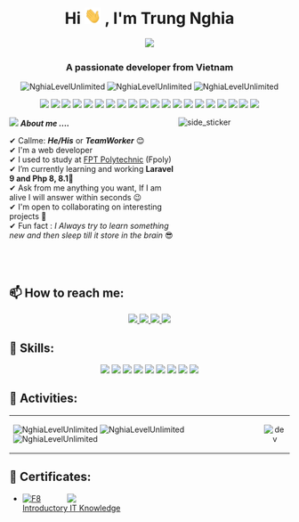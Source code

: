 <h1 align="center"> Hi <img src="https://github.com/ABSphreak/ABSphreak/blob/master/gifs/Hi.gif" width="30px"> , I'm Trung Nghia</h1>
<p align="center"><img src="https://img.icons8.com/color/48/000000/vietnam"/></p>
<h3 align="center">A passionate developer from Vietnam </h3>
<p align="center"> 
  <img src="https://komarev.com/ghpvc/?username=NghiaLevelUnlimited&color=blueviolet&style=plastic" alt="NghiaLevelUnlimited" /> 
  <img src="https://badges.pufler.dev/repos/NghiaLevelUnlimited" alt="NghiaLevelUnlimited" />
  <img src="https://badges.pufler.dev/years/NghiaLevelUnlimited" alt="NghiaLevelUnlimited" />
</p>
<p align="center">
  <img src="https://img.shields.io/badge/laravel-%23FF2D20.svg?style=for-the-badge&logo=laravel&logoColor=white" />
  <img src="https://img.shields.io/badge/JWT-black?style=for-the-badge&logo=JSON%20web%20tokens" />
  <img src="https://img.shields.io/badge/php-%23777BB4.svg?style=for-the-badge&logo=php&logoColor=white" />
  <img src="https://img.shields.io/badge/phpstorm-143?style=for-the-badge&logo=phpstorm&logoColor=black&color=black&labelColor=darkorchid" />
  <img src="https://img.shields.io/badge/Udemy-A435F0?style=for-the-badge&logo=Udemy&logoColor=white" />
  <img src="https://img.shields.io/badge/Rabbitmq-FF6600?style=for-the-badge&logo=rabbitmq&logoColor=white" />
  <img src="https://img.shields.io/badge/redis-%23DD0031.svg?style=for-the-badge&logo=redis&logoColor=white" />
  <img src="https://img.shields.io/badge/mysql-%2300f.svg?style=for-the-badge&logo=mysql&logoColor=white" />
  <img src="https://img.shields.io/badge/MariaDB-003545?style=for-the-badge&logo=mariadb&logoColor=white" />
  <img src="https://img.shields.io/badge/MongoDB-%234ea94b.svg?style=for-the-badge&logo=mongodb&logoColor=white" />
  <img src="https://img.shields.io/badge/docker-%230db7ed.svg?style=for-the-badge&logo=docker&logoColor=white" />
  <img src="https://img.shields.io/badge/nginx-%23009639.svg?style=for-the-badge&logo=nginx&logoColor=white" />
  <img src="https://img.shields.io/badge/YouTube-%23FF0000.svg?style=for-the-badge&logo=YouTube&logoColor=white" />
  <img src="https://img.shields.io/badge/bitbucket-%230047B3.svg?style=for-the-badge&logo=bitbucket&logoColor=white" />
  <img src="https://img.shields.io/badge/git-%23F05033.svg?style=for-the-badge&logo=git&logoColor=white" />
  <img src="https://img.shields.io/badge/github-%23121011.svg?style=for-the-badge&logo=github&logoColor=white" />
  <img src="https://img.shields.io/badge/UpWork-6FDA44?style=for-the-badge&logo=Upwork&logoColor=white" />
  <img src="https://img.shields.io/badge/Gmail-D14836?style=for-the-badge&logo=gmail&logoColor=white" />
  <img src="https://img.shields.io/badge/Apple-%23000000.svg?style=for-the-badge&logo=apple&logoColor=white" />
  <img src="https://img.shields.io/badge/Skype-%2300AFF0.svg?style=for-the-badge&logo=Skype&logoColor=white" />
  
</p>

<img align="right" width=200px height=200px alt="side_sticker" src="https://media.giphy.com/media/TEnXkcsHrP4YedChhA/giphy.gif" />

<img src="https://media.giphy.com/media/iY8CRBdQXODJSCERIr/giphy.gif" width="30px">&nbsp;***About me ....***

✔ Callme: ***He/His*** or ***TeamWorker*** 😊 <br>
✔ I'm a web developer<br>
✔ I used to study at [FPT Polytechnic](https://www.facebook.com/polydn/?locale=vi_VN) (Fpoly)<br>
✔ I’m currently learning and working **Laravel 9 and Php 8, 8.1**🥰<br>
✔ Ask from me anything you want, If I am alive I will answer within seconds 😉<br>
✔ I'm open to collaborating on interesting projects 🤝<br>
✔ Fun fact : *I Always try to learn something new and then sleep till it store in the brain* 😎<br><br><br><br>

## 📫 How to reach me:
<p align="center">
  <a href="https://www.linkedin.com/in/nghia-hoang-4bb40822a" target="_blank">
    <img src="https://img.icons8.com/fluent/48/000000/linkedin.png"/>
  </a>
  <a href="https://www.facebook.com/nghiaht2255" alt="Facebook">
    <img src="https://img.icons8.com/fluent/48/000000/facebook-new.png" target="_blank" />
  </a> 
  <a href="https://github.com/NghiaLevelUnlimitedM" alt="Github">
    <img src="https://img.icons8.com/fluent/48/000000/github.png"/>
  </a> 
  <a href="mailto:hoangtrungnghia2255@gmail.com" alt="Email">
    <img src="https://img.icons8.com/fluent/48/000000/mailing.png"/>
  </a>
</p>

## 🐯 Skills:
<p align="center">
  <img src="https://img.icons8.com/color/48/000000/microsoft-sql-server.png"/>
  <img src="https://img.icons8.com/color/48/000000/mongodb.png"/>
  <img src="https://img.icons8.com/color/48/000000/git.png"/>
  <img src="https://img.icons8.com/color/48/000000/github-2.png"/>
  <img src="https://img.icons8.com/color/48/000000/visual-studio-code-2019.png"/>
  <img src="https://img.icons8.com/dusk/48/000000/anaconda.png"/>
  <img src="https://img.icons8.com/dusk/48/000000/php.png"/>
  <img src="https://img.icons8.com/color/48/000000/mysql.png"/>
  <img src="https://img.icons8.com/color/48/000000/trello.png"/>
</p>

## 🚴 Activities:
<table style="width:100%;">
  <tr>
    <td>
      <img src="![NghiaLevelUnlimited's GitHub stats](https://github-readme-stats.vercel.app/api?username=NghiaLevelUnlimited&show_icons=true&theme=neon)" alt="NghiaLevelUnlimited" width="100%"/>
      <img src="https://github-readme-stats.vercel.app/api/top-langs/?username=NghiaLevelUnlimited&bg_color=FFFFFF00&text_color=179fa3&layout=compact&hide=CSS&langs_count=10" alt="NghiaLevelUnlimited" width="100%"/>
      <img src="https://github-readme-stats.vercel.app/api?username=NghiaLevelUnlimited&bg_color=FFFFFF00&text_color=179fa3&show_icons=true&count_private=true&include_all_commits=true" alt="NghiaLevelUnlimited" width="100%"/>
    </td>
    <td>
      <p align="center"> 
        <img src="https://cdn.dribbble.com/users/1059583/screenshots/4171367/coding-freak.gif" alt="dev" width="100%"/>
      </p>
    </td>
  </tr>
</table>

## 📝 Certificates:

<img align="right" width="400" src="https://github.githubassets.com/images/modules/profile/profile-joined-github.svg">

- [![F8](https://img.shields.io/badge/-F8-orange) Introductory IT Knowledge](https://fullstack.edu.vn/cert/u1olz)
